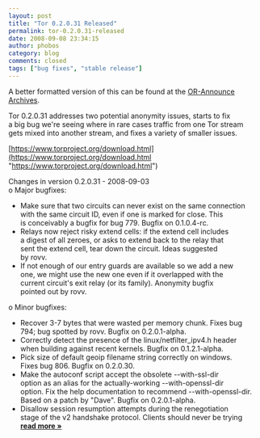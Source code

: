 ```yaml
---
layout: post
title: "Tor 0.2.0.31 Released"
permalink: tor-0.2.0.31-released
date: 2008-09-08 23:34:15
author: phobos
category: blog
comments: closed
tags: ["bug fixes", "stable release"]
---
```


A better formatted version of this can be found at the [OR-Announce Archives](http://archives.seul.org/or/announce/Sep-2008/msg00000.html).

Tor 0.2.0.31 addresses two potential anonymity issues, starts to fix  
 a big bug we're seeing where in rare cases traffic from one Tor stream  
 gets mixed into another stream, and fixes a variety of smaller issues.

[https://www.torproject.org/download.html](https://www.torproject.org/download.html "https://www.torproject.org/download.html")

Changes in version 0.2.0.31 - 2008-09-03  
 o Major bugfixes:  
 - Make sure that two circuits can never exist on the same connection  
 with the same circuit ID, even if one is marked for close. This  
 is conceivably a bugfix for bug 779. Bugfix on 0.1.0.4-rc.  
 - Relays now reject risky extend cells: if the extend cell includes  
 a digest of all zeroes, or asks to extend back to the relay that  
 sent the extend cell, tear down the circuit. Ideas suggested  
 by rovv.  
 - If not enough of our entry guards are available so we add a new  
 one, we might use the new one even if it overlapped with the  
 current circuit's exit relay (or its family). Anonymity bugfix  
 pointed out by rovv.

o Minor bugfixes:  
 - Recover 3-7 bytes that were wasted per memory chunk. Fixes bug  
 794; bug spotted by rovv. Bugfix on 0.2.0.1-alpha.  
 - Correctly detect the presence of the linux/netfilter\_ipv4.h header  
 when building against recent kernels. Bugfix on 0.1.2.1-alpha.  
 - Pick size of default geoip filename string correctly on windows.  
 Fixes bug 806. Bugfix on 0.2.0.30.  
 - Make the autoconf script accept the obsolete --with-ssl-dir  
 option as an alias for the actually-working --with-openssl-dir  
 option. Fix the help documentation to recommend --with-openssl-dir.  
 Based on a patch by "Dave". Bugfix on 0.2.0.1-alpha.  
 - Disallow session resumption attempts during the renegotiation  
 stage of the v2 handshake protocol. Clients should never be trying [**read more »**](https://blog.torproject.org/blog/tor-0.2.0.31-released)
